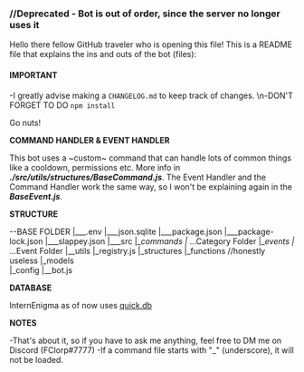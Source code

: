 ### //Deprecated - Bot is out of order, since the server no longer uses it ###

Hello there fellow GitHub traveler who is opening this file! This is a README file that explains the ins and outs of the bot (files):

#### IMPORTANT ####
-I greatly advise making a `CHANGELOG.md` to keep track of changes.
\n-DON'T FORGET TO DO `npm install`

Go nuts!

**COMMAND HANDLER & EVENT HANDLER**

This bot uses a ~custom~ command that can handle lots of common things like a cooldown, permissions etc. More info in ***./src/utils/structures/BaseCommand.js***. The Event Handler and the Command Handler work the same way, so I won't be explaining again in the ***BaseEvent.js***.

**STRUCTURE**

--BASE FOLDER
 |___.env
 |___json.sqlite
 |___package.json
 |___package-lock.json
 |___slappey.json
 |___src
    |__commands
        |_ ...Category Folder
    |__events
        |_ ...Event Folder
    |__utils
        |_registry.js
        |_structures
        |_functions //honestly useless
        |_models  
        |_config 
    |__bot.js

**DATABASE**

InternEnigma as of now uses [quick.db](https://quickdb.js.org/overview/docs)

**NOTES**

-That's about it, so if you have to ask me anything, feel free to DM me on Discord (FClorp#7777)
-If a command file starts with "_" (underscore), it will not be loaded.
